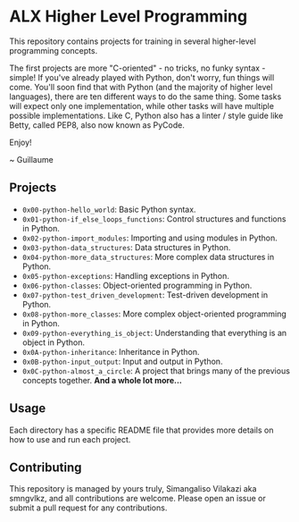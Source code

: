 # ALX Higher Level Programming

This repository contains projects for training in several higher-level programming concepts.

The first projects are more "C-oriented" - no tricks, no funky syntax - simple!
If you've already played with Python, don't worry, fun things will come.
You'll soon find that with Python (and the majority of higher level languages), there are ten different ways to do the same thing. Some tasks will expect only one implementation, while other tasks will have multiple possible implementations.
Like C, Python also has a linter / style guide like Betty, called PEP8, also now known as PyCode.

Enjoy!

~ Guillaume

## Projects

- `0x00-python-hello_world`: Basic Python syntax.
- `0x01-python-if_else_loops_functions`: Control structures and functions in Python.
- `0x02-python-import_modules`: Importing and using modules in Python.
- `0x03-python-data_structures`: Data structures in Python.
- `0x04-python-more_data_structures`: More complex data structures in Python.
- `0x05-python-exceptions`: Handling exceptions in Python.
- `0x06-python-classes`: Object-oriented programming in Python.
- `0x07-python-test_driven_development`: Test-driven development in Python.
- `0x08-python-more_classes`: More complex object-oriented programming in Python.
- `0x09-python-everything_is_object`: Understanding that everything is an object in Python.
- `0x0A-python-inheritance`: Inheritance in Python.
- `0x0B-python-input_output`: Input and output in Python.
- `0x0C-python-almost_a_circle`: A project that brings many of the previous concepts together.
**And a whole lot more...**

## Usage

Each directory has a specific README file that provides more details on how to use and run each project.

## Contributing

This repository is managed by yours truly, Simangaliso Vilakazi aka smngvlkz, and all contributions are welcome. Please open an issue or submit a pull request for any contributions.

